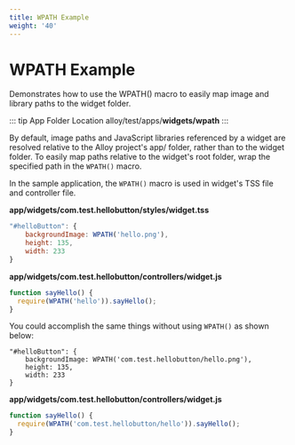```yaml
---
title: WPATH Example
weight: '40'
---
```


# WPATH Example

Demonstrates how to use the WPATH() macro to easily map image and library paths to the widget folder.

::: tip App Folder Location
alloy/test/apps/**widgets/wpath**
:::

By default, image paths and JavaScript libraries referenced by a widget are resolved relative to the Alloy project's app/ folder, rather than to the widget folder. To easily map paths relative to the widget's root folder, wrap the specified path in the `WPATH()` macro.

In the sample application, the `WPATH()` macro is used in widget's TSS file and controller file.

**app/widgets/com.test.hellobutton/styles/widget.tss**

```javascript
"#helloButton": {
    backgroundImage: WPATH('hello.png'),
    height: 135,
    width: 233
}
```

**app/widgets/com.test.hellobutton/controllers/widget.js**

```javascript
function sayHello() {
  require(WPATH('hello')).sayHello();
}
```

You could accomplish the same things without using `WPATH()` as shown below:

```
"#helloButton": {
    backgroundImage: WPATH('com.test.hellobutton/hello.png'),
    height: 135,
    width: 233
}
```

**app/widgets/com.test.hellobutton/controllers/widget.js**

```javascript
function sayHello() {
  require(WPATH('com.test.hellobutton/hello')).sayHello();
}
```
